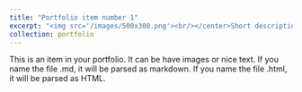 ```yaml
---
title: "Portfolio item number 1"
excerpt: "<img src='/images/500x300.png'><br/></center>Short description of portfolio item number 1"
collection: portfolio
---
```


This is an item in your portfolio. It can be have images or nice text. If you name the file .md, it will be parsed as markdown. If you name the file .html, it will be parsed as HTML.
